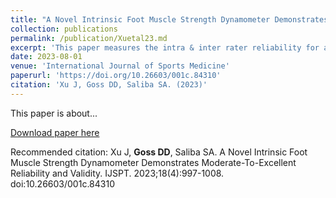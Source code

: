 ```yaml
---
title: "A Novel Intrinsic Foot Muscle Strength Dynamometer Demonstrates Moderate-To-Excellent Reliability and Validity"
collection: publications
permalink: /publication/Xuetal23.md
excerpt: 'This paper measures the intra & inter rater reliability for a novel intrinsic foot muscle strength dynamometer.'
date: 2023-08-01
venue: 'International Journal of Sports Medicine'
paperurl: 'https://doi.org/10.26603/001c.84310'
citation: 'Xu J, Goss DD, Saliba SA. (2023)'
---
```

This paper is about...

[Download paper here](https://doi.org/10.26603/001c.84310)

Recommended citation: Xu J, **Goss DD**, Saliba SA. A Novel Intrinsic Foot Muscle Strength Dynamometer Demonstrates Moderate-To-Excellent Reliability and Validity. IJSPT. 2023;18(4):997-1008. doi:10.26603/001c.84310

